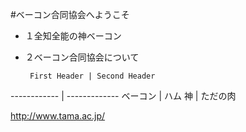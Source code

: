 #ベーコン合同協会へようこそ
* １全知全能の神ベーコン
* ２ベーコン合同協会について  

       First Header | Second Header
------------ | -------------
ベーコン | ハム
神 | ただの肉

http://www.tama.ac.jp/
               
               
               
            
               
